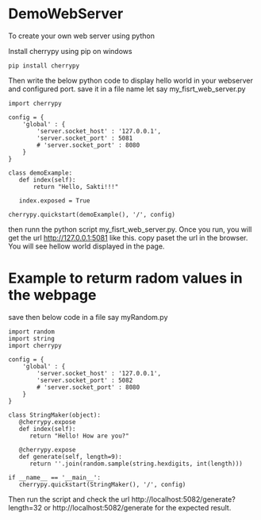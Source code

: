 # DemoWebServer
To create your own web server using python

Install cherrypy using pip on windows
```
pip install cherrypy
```

Then write the below python code to display hello world in your webserver and configured port.
save it in a file name let say my_fisrt_web_server.py

```
import cherrypy

config = {
    'global' : {
        'server.socket_host' : '127.0.0.1',
        'server.socket_port' : 5081
        # 'server.socket_port' : 8080
    }
}

class demoExample:
   def index(self):
       return "Hello, Sakti!!!"

   index.exposed = True

cherrypy.quickstart(demoExample(), '/', config)
```

then runn the python script my_fisrt_web_server.py. Once you run, you will get the url http://127.0.0.1:5081 like this.
copy paset the url in the browser. You will see hellow world displayed in the page.

# Example to returm radom values in the webpage

save then below code in a file say myRandom.py

```
import random
import string
import cherrypy

config = {
    'global' : {
        'server.socket_host' : '127.0.0.1',
        'server.socket_port' : 5082
        # 'server.socket_port' : 8080
    }
}

class StringMaker(object):
   @cherrypy.expose
   def index(self):
      return "Hello! How are you?"

   @cherrypy.expose
   def generate(self, length=9):
      return ''.join(random.sample(string.hexdigits, int(length)))

if __name__ == '__main__':
   cherrypy.quickstart(StringMaker(), '/', config)
```
Then run the script and check the url http://localhost:5082/generate?length=32 or http://localhost:5082/generate for the expected result.

